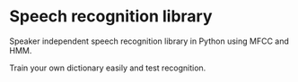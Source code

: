 # Speech recognition library

Speaker independent speech recognition library in Python using MFCC and HMM.

Train your own dictionary easily and test recognition.
